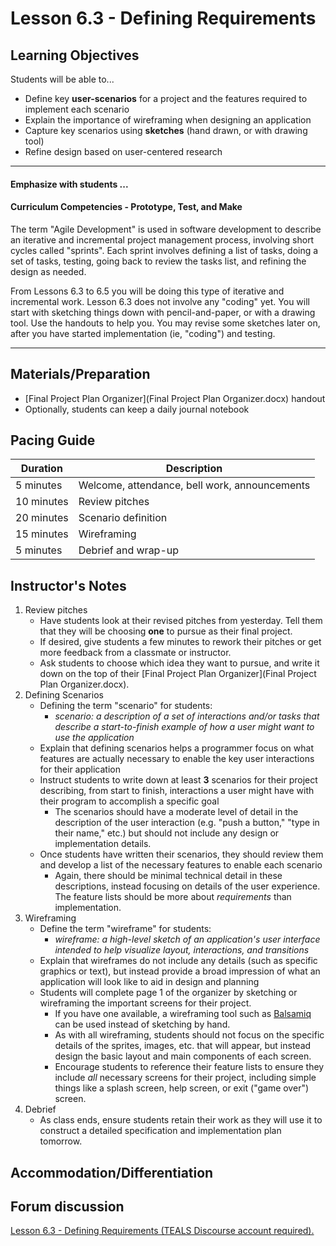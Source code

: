 # Lesson 6.3 - Defining Requirements

## Learning Objectives
Students will be able to...
  * Define key **user-scenarios** for a project and the features required to implement each scenario
  * Explain the importance of wireframing when designing an application
  * Capture key scenarios using **sketches** (hand drawn, or with drawing tool)
  * Refine design based on user-centered research

---

#### Emphasize with students ...

#### Curriculum Competencies - Prototype, Test, and Make

The term "Agile Development" is used in software development to describe an iterative and incremental project management process, involving short cycles called "sprints".   Each sprint involves defining a list of tasks, doing a set of tasks, testing, going back to review the tasks list, and refining the design as needed.  

From Lessons 6.3 to 6.5 you will be doing this type of iterative and incremental work.  Lesson 6.3 does not involve any "coding" yet. You will start with sketching things down with pencil-and-paper, or with a drawing tool.  Use the handouts to help you.  You may revise some sketches later on, after you have started implementation (ie, "coding") and testing.

---


## Materials/Preparation
* [Final Project Plan Organizer](Final Project Plan Organizer.docx) handout
* Optionally, students can keep a daily journal notebook

## Pacing Guide
| Duration  | Description                                   |
| --------- | --------------------------------------------- |
| 5 minutes | Welcome, attendance, bell work, announcements |
| 10 minutes | Review pitches |
| 20 minutes | Scenario definition |
| 15 minutes | Wireframing |
| 5 minutes | Debrief and wrap-up|

## Instructor's Notes
1. Review pitches
    * Have students look at their revised pitches from yesterday.  Tell them that they will be choosing **one** to pursue as their final project.
    * If desired, give students a few minutes to rework their pitches or get more feedback from a classmate or instructor.
    * Ask students to choose which idea they want to pursue, and write it down on the top of their [Final Project Plan Organizer](Final Project Plan Organizer.docx).
2. Defining Scenarios
    * Defining the term "scenario" for students:
        * _scenario: a description of a set of interactions and/or tasks that describe a start-to-finish example of how a user might want to use the application_
    * Explain that defining scenarios helps a programmer focus on what features are actually necessary to enable the key user interactions for their application
    * Instruct students to write down at least **3** scenarios for their project describing, from start to finish, interactions a user might have with their program to accomplish a specific goal
        * The scenarios should have a moderate level of detail in the description of the user interaction (e.g. "push a button," "type in their name," etc.) but should not include any design or implementation details.
    * Once students have written their scenarios, they should review them and develop a list of the necessary features to enable each scenario
        * Again, there should be minimal technical detail in these descriptions, instead focusing on details of the user experience.  The feature lists should be more about _requirements_ than implementation.
3. Wireframing
    * Define the term "wireframe" for students:
        * _wireframe: a high-level sketch of an application's user interface intended to help visualize layout, interactions, and transitions_
    * Explain that wireframes do not include any details (such as specific graphics or text), but instead provide a broad impression of what an application will look like to aid in design and planning
    * Students will complete page 1 of the organizer by sketching or wireframing the important screens for their project.
        * If you have one available, a wireframing tool such as [Balsamiq](https://balsamiq.com/) can be used instead of sketching by hand.
        * As with all wireframing, students should not focus on the specific details of the sprites, images, etc. that will appear, but instead design the basic layout and main components of each screen.
        * Encourage students to reference their feature lists to ensure they include _all_ necessary screens for their project, including simple things like a splash screen, help screen, or exit ("game over") screen.
4. Debrief
    * As class ends, ensure students retain their work as they will use it to construct a detailed specification and implementation plan tomorrow.

## Accommodation/Differentiation


## Forum discussion

<a href="http://forums.tealsk12.org/c/intro-unit-6/lesson-6-3-defining-requirements" target="_blank">
Lesson 6.3 - Defining Requirements (TEALS Discourse account required).</a>
